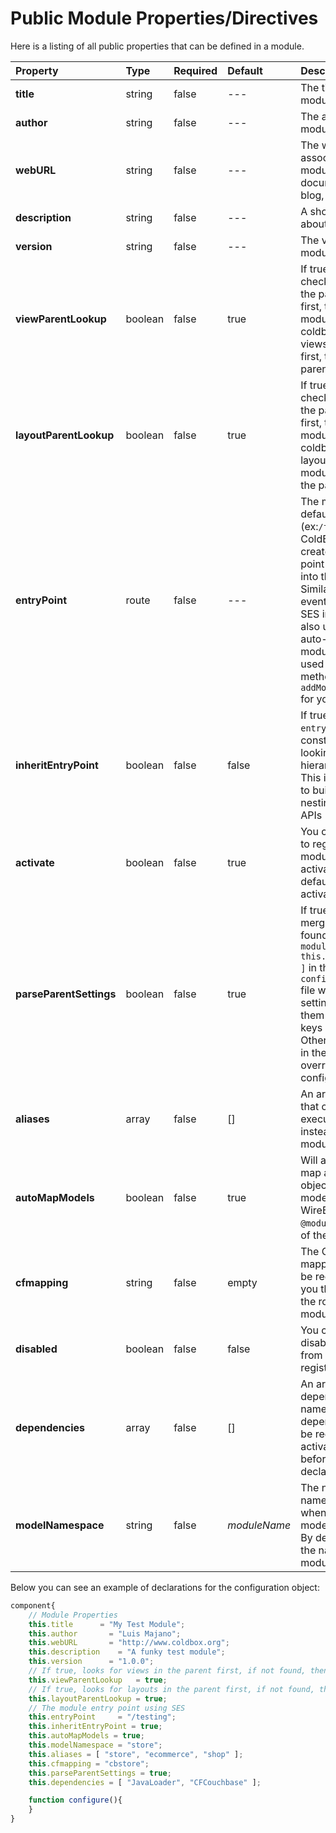 # Public Module Properties\/Directives

Here is a listing of all public properties that can be defined in a module.

| Property | Type | Required | Default | Description |
| :--- | :--- | :--- | :--- | :--- |
| **title** | string | false | --- | The title of the module |
| **author** | string | false | --- | The author of the module |
| **webURL** | string | false | --- | The web URL associated with this module. Maybe for documentation, blog, links, etc. |
| **description** | string | false | --- | A short description about the module |
| **version** | string | false | --- | The version of the module |
| **viewParentLookup** | boolean | false | true | If true, coldbox checks for views in the parent overrides first, then in the module. If false, coldbox checks for views in the module first, then the parent. |
| **layoutParentLookup** | boolean | false | true | If true, coldbox checks for layouts in the parent overrides first, then in the module. If false, coldbox checks for layouts in the module first, then the parent. |
| **entryPoint** | route | false | --- | The module's  default route \(ex:`/forgebox`\) that ColdBox will use to create an entry point pattern link into the module. Similar to the default event setting. The SES interceptor will also use this to auto-register the module's routes if used by calling the method `addModuleRoutes()` for you. |
| **inheritEntryPoint** | boolean | false | false | If true, then the `entrypoint` will be constructed by looking at its parent hierarchy chain.  This is a great way to build automated nesting schemas for APIs |
| **activate** | boolean | false | true | You can tell ColdBox to register the module but NOT to activate it. By default, all modules activate. |
| **parseParentSettings** | boolean | false | true | If true, ColdBox will merge any settings found in `moduleSettings[ this.modelNamespace ]` in the `config/ColdBox.cfc` file with the module settings, overriding them where the keys are the same.  Otherwise, settings in the module will override the parent configuration. |
| **aliases** | array | false | \[\] | An array of names that can be used to execute the module instead of only the module folder name |
| **autoMapModels** | boolean | false | true | Will automatically map all model objects under the models folder in WireBox using `@modulename` as part of the alias. |
| **cfmapping** | string | false | empty | The ColdFusion mapping that should be registered for you that points to the root of the module. |
| **disabled** | boolean | false | false | You can manually disable a module from loading and registering |
| **dependencies** | array | false | \[\] | An array of dependent module names. All dependencies will be registered and activated FIRST before the module declaring them. |
| **modelNamespace** | string | false | _moduleName_ | The name of the namespace to use when registering models in WireBox. By default it uses the name of the module. |

Below you can see an example of declarations for the configuration object:

```javascript
component{
    // Module Properties
    this.title      = "My Test Module";
    this.author       = "Luis Majano";
    this.webURL       = "http://www.coldbox.org";
    this.description    = "A funky test module";
    this.version      = "1.0.0";
    // If true, looks for views in the parent first, if not found, then in the module. Else vice-versa
    this.viewParentLookup   = true;
    // If true, looks for layouts in the parent first, if not found, then in module. Else vice-versa
    this.layoutParentLookup = true;
    // The module entry point using SES
    this.entryPoint     = "/testing";
    this.inheritEntryPoint = true;
    this.autoMapModels = true;
    this.modelNamespace = "store";
    this.aliases = [ "store", "ecommerce", "shop" ];
    this.cfmapping = "cbstore";
    this.parseParentSettings = true;
    this.dependencies = [ "JavaLoader", "CFCouchbase" ];

    function configure(){
    }
}
```

